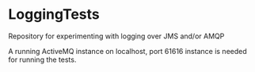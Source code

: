 # LoggingTests
Repository for experimenting with logging over JMS and/or AMQP


A running ActiveMQ instance on localhost, port 61616 instance is needed for running the tests.
